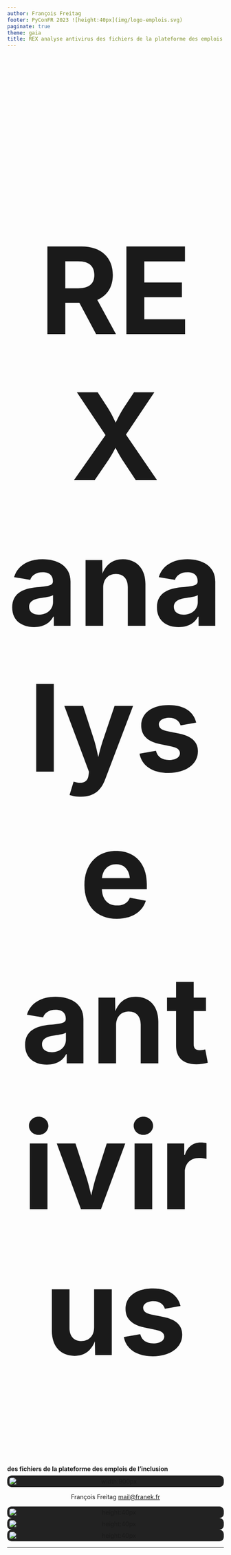 ```yaml
---
author: François Freitag
footer: PyConFR 2023 ![height:40px](img/logo-emplois.svg)
paginate: true
theme: gaia
title: REX analyse antivirus des fichiers de la plateforme des emplois de l’inclusion
---
```

<style>
footer {
    display: flex;
    justify-content: space-around;
}
</style>

<style scoped>
p > img {
    background-color: #222;
    padding: 5px;
    margin-top: 40px;
    margin-right: 15px;
    border-radius: 10px;
}

p {
    text-align: center;
    align: center;
}
</style>

<!-- _paginate: false -->
# REX analyse antivirus
#### des fichiers de la plateforme des emplois de l’inclusion

![width:900px](img/divider.png)

François Freitag
[mail@franek.fr](mailto:mail@franek.fr)

![height:40px](img/python-logo.png) ![height:40px](img/django-logo.png) ![height:40px](img/sphinxheader.webp)

---
<style scoped>
ul {
    list-style: none;
    display: flex;
    justify-content: space-around;
}
li {
    display: flex;
    flex-direction: column;
    align-items: center;
    margin-top: 1em;
    margin-bottom: 1em;
}
li > a {
    margin-top: 0.7em;
}
</style>

# Plateforme de l’inclusion

> Faciliter la vie des personnes en insertion et de celles et ceux qui les accompagnent à travers de nouveaux services publics.

- ![height:90px](img/beta-gouv.png)
- ![height:90px](img/logo-plateforme-inclusion.svg)
- ![height:90px](img/logo-emplois.svg)

Code open-source : https://github.com/betagouv/itou/

---
<style scoped>
ul {
    list-style-type: none;
    padding-inline-start: 0;
}
</style>

# Les emplois de l’inclusion

https://emplois.inclusion.beta.gouv.fr

> **Mise en relation** d’employeurs solidaires avec des candidats éloignés de l'emploi.

* ⇒ Processus de candidature : **CV 🖹**

---
# Audit de sécurité

---
<style scoped>
h2 {
font-size: 200px;
text-align: center;
margin-top: 50px;
}
</style>
# Audit de sécurité

⚠ Pas de vérification antivirus des fichiers servis par la plateforme.

## 🖹 🐛 ?

---
# Contraintes pour l’analyse antivirus

* 500 000+ **🖹**
* Envoyés directement sur S3 pour des raisons historiques
* Pas de **latence perceptible** à l’envoi (exigence métier)

---
# Quel antivirus ?
![height:200px](img/clamav-trademark.webp)

- Gratuit et open-source
- Utilisé dans d’autres start-ups d’État
- *PaaS* CleverCloud : `CC_CLAMAV=1`

---
# Test de performance de ClamAV

Échantillon de 10 000 fichiers aléatoires.

Temps d’analyse par fichier :
- En moyenne : 1 seconde
- Maximum : 20 secondes :turtle:

**Latence perceptible** ⇒ pas d’analyse à l’envoi (requête HTTP)

---
# Analyse périodique 🕰

Pas de latence perceptible, mais moins de sécurité.

- **Quotidienne** des **nouveaux** fichiers
- **Mensuelle** de tous les fichiers : nouvelles signatures de virus

---
# Analyse périodique *a minima*

`cron` :

* Identifie les fichiers à analyser (filtre S3)
* Télécharge un lot : `TemporaryDirectory` + `ThreadPoolExecutor` :heart:
* Analyse avec ClamAV : `subprocess.run()` 😎
* Enregistre le résultat dans la base de données : *ORM* Django :heart:

---
# Mise en prod de la version *a minima*

- Analyse quotidienne des nouveaux fichiers
    * Parcours des objets S3 : 5 minutes
    * Analyse : 5 minutes
- Analyse mensuelle de tous les fichiers
    * Parcours des objets S3 : 5 minutes
    * Analyse : **17 280 minutes** *(3 jours)*
    * `SIGTERM` au déploiement (*Zero Downtime Deployment*)

---
#  Pas très satisfaisant…

Comment éviter les interruptions liées au déploiement ? 🤔

* Pas de déploiement pendant 3 jours 🤨
* Création d’un **mécanisme de reprise**
    * Gestion du signal `SIGTERM` ⚠🐉
    * Quid d’un échec sans `SIGTERM` ?
    * Acquittement — sous quel délai ?
    * La **réponse D** : réfléchir plus…

---
<style scoped>
strong {
font-size: 1.3em;
}
</style>

# Analyse périodique en mieux

`cron`

- Identifie **mieux** les fichiers à analyser
- Télécharge un lot : `TemporaryDirectory` + `ThreadPoolExecutor` :heart:
- Analyse avec ClamAV : `subprocess.run()`
- Enregistre le résultat dans la base de données : *ORM* Django :heart:

---
<style scoped>
h4 {
margin-top: 1em;
margin-bottom: 0;
}
p {
margin-top: 0.5em;
}
ul {
margin-top: 0.25em;
}
</style>
# Préparation de l’analyse

#### Une fois par jour

`cron` synchronisation S3 → base de données

#### Plein de fois par jour

Sélection intelligente du lot de fichiers
- récents, ou
- dernière analyse > 1 mois

---
# Sélection du lot de fichiers

```python
select_for_update(skip_locked=True, no_key=True)
```

---
# Sélection du lot de fichiers

```python
select_for_update(skip_locked=True, no_key=True)
```

Préparation :

```sql
psql# CREATE TABLE files(id BIGINT PRIMARY KEY);
psql# CREATE TABLE avscan(file_id BIGINT REFERENCES files (id));
psql# INSERT INTO files VALUES (1);
```

---
# Sélection du lot de fichiers

```python
select_for_update(skip_locked=True, no_key=True)
```

`no_key=False` :

```sql
psql1# BEGIN;
psql1# SELECT * FROM files WHERE id=1 FOR UPDATE;
psql2# BEGIN;
psql2# INSERT INTO avscan VALUES (1);
-- bloqué tant que psql1# n’a pas commit.
```

---
# Sélection du lot de fichiers

```python
select_for_update(skip_locked=True, no_key=True)
```

`no_key=True` :

```sql
psql1# BEGIN;
psql1# SELECT * FROM files WHERE id=1 FOR NO KEY UPDATE;
psql2# BEGIN;
psql2# INSERT INTO avscan VALUES (1);
-- retourne immédiatement
```

---
# Qu’apporte la base de données ?

* **Mécanisme de reprise** : verrou nettoyé en cas d’échec
* Gestion de la **concurrence**
* Cerise sur le gâteau ?
    * Elle est déjà en place.

---
# Le résultat 🥁

624 375 fichiers scannés pour trouver…

---
<style scoped>
h2 {text-align: center; font-size: 3em; margin-top: 1em;}
</style>
# Le résultat 🥁

624 375 fichiers scannés pour trouver…

## Aucun virus 🕺

<!-- On a testé, les virus envoyés sur la plateforme sont bien reconnus. -->

---
# Comment un virus serait traité ?

* Équipe **support** vérifie **quotidiennement** les rapports antivirus
* Confirmation que le fichier est vérolé
* Identification du **type de document** infecté
* Choix de la rémédiation

---
# Données de l’analyse

```python
class Scan(models.Model):
    file = models.OneToOneField(File)
    signature = models.TextField()
    completed_at = models.DateTimeField(null=True)
    infected = models.BooleanField(null=True)
    comment = models.TextField()
```

---
# Comment aller plus loin ?

* Stocker les fichiers via Django
* Zone de quarantaine S3
* Parallélisation des analyses
* Gestion des fichiers infectés : *API* VirusTotal

---
# Où voir le code ?
<style scoped>
p > img {
    display: block;
    margin: auto;
}
</style>

129 lignes :

https://github.com/betagouv/itou/blob/master/itou/antivirus/management/commands/scan_s3_files.py

![height:200px](img/qrcode.svg)

---
<style scoped>
h1 {
    font-size: 280px;
    text-align: center;
}
h2 {
    text-align: center;
}
</style>
# Merci
## Avez-vous des questions ?
